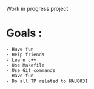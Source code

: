 Work in progress project
# Goals :
    - Have fun
    - Help friends
    - Learn c++
    - Use Makefile
    - Use Git commands
    - Have fun
    - Do all TP related to HAU803I